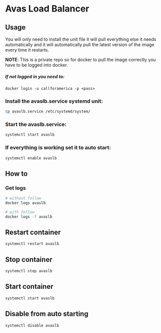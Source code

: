 # Avas Load Balancer

## Usage

You will only need to install the unit file it will pull everything else it needs automatically and it will automatically pull the latest version of the image every time it restarts.


**NOTE**: This is a private repo so for docker to pull the image correctly you have to be logged into docker.

##### If not logged in you need to:
```
docker login -u callforamerica -p <pass>
```


### Install the avaslb.service systemd unit:
```bash
cp avaslb.service /etc/systemd/system/
```

### Start the avaslb.service:
```bash
systemctl start avaslb
```

### If everything is working set it to auto start:
```bash
systemctl enable avaslb
```

## How to

### Get logs
```bash
# without follow
docker logs avaslb

# with follow
docker logs -f avaslb
```

## Restart container
```bash
systemctl restart avaslb
```

## Stop container
```bash
systemctl stop avaslb
```

## Start container
```bash
systemctl start avaslb
```

## Disable from auto starting
```bash
systemctl disable avaslb
```
